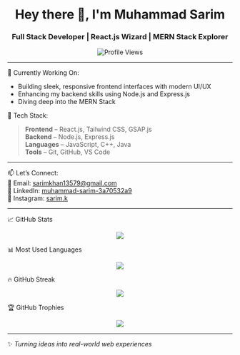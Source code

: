 <h1 align="center">Hey there 👋, I'm Muhammad Sarim</h1>
<h3 align="center">Full Stack Developer | React.js Wizard | MERN Stack Explorer</h3>

<p align="center">
  <img src="https://komarev.com/ghpvc/?username=muhammadsarim11&label=Profile%20views&color=0e75b6&style=flat" alt="Profile Views" />
</p>

---

🚀 Currently Working On:
- Building sleek, responsive frontend interfaces with modern UI/UX  
- Enhancing my backend skills using Node.js and Express.js  
- Diving deep into the MERN Stack  

🧰 Tech Stack:
> **Frontend** – React.js, Tailwind CSS, GSAP.js  
> **Backend** – Node.js, Express.js  
> **Languages** – JavaScript, C++, Java  
> **Tools** – Git, GitHub, VS Code  

---

📫 Let’s Connect:  
📩 Email: [sarimkhan13579@gmail.com](mailto:sarimkhan13579@gmail.com)  
💼 LinkedIn: [muhammad-sarim-3a70532a9](https://linkedin.com/in/muhammad-sarim-3a70532a9)  
📸 Instagram: [sarim.k](https://instagram.com/sarim.k)

---

📈 GitHub Stats  
<p align="center">
  <img src="https://github-readme-stats.vercel.app/api?username=muhammadsarim11&show_icons=true&theme=tokyonight" />
</p>

📊 Most Used Languages  
<p align="center">
  <img src="https://github-readme-stats.vercel.app/api/top-langs/?username=muhammadsarim11&layout=compact&theme=tokyonight" />
</p>

🔥 GitHub Streak  
<p align="center">
  <img src="https://github-readme-streak-stats.herokuapp.com/?user=muhammadsarim11&theme=tokyonight" />
</p>

🏆 GitHub Trophies  
<p align="center">
  <img src="https://github-profile-trophy.vercel.app/?username=muhammadsarim11&theme=tokyonight&row=1&column=6" />
</p>

---

✨ *Turning ideas into real-world web experiences*

